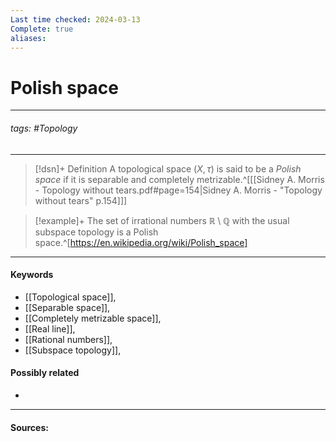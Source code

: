 ```yaml
---
Last time checked: 2024-03-13
Complete: true
aliases:
---
```

# Polish space
***
###### tags: #Topology 
***
>[!dsn]+ Definition
>A topological space $(X,\tau)$ is said to be a *Polish space* if it is separable and completely metrizable.^[[[Sidney A. Morris - Topology without tears.pdf#page=154|Sidney A. Morris - "Topology without tears" p.154]]]

>[!example]+
>The set of irrational numbers $\mathbb{R}\setminus\mathbb{Q}$ with the usual subspace topology is a Polish space.^[https://en.wikipedia.org/wiki/Polish_space]
***
#### Keywords
- [[Topological space]],
- [[Separable space]],
- [[Completely metrizable space]],
- [[Real line]],
- [[Rational numbers]],
- [[Subspace topology]],
#### Possibly related
- 
***
#### Sources: